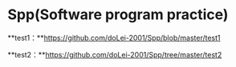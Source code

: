 # Spp(Software program practice)

**test1：**https://github.com/doLei-2001/Spp/blob/master/test1

**test2：**https://github.com/doLei-2001/Spp/tree/master/test2

